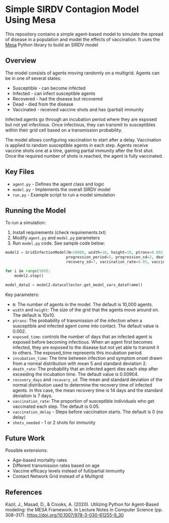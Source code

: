 # Simple SIRDV Contagion Model Using Mesa

This repository contains a simple agent-based model to simulate the spread of disease in a population and model the effects of vaccination. It uses the [Mesa](https://github.com/projectmesa/mesa/) Python library to build an SIRDV model

## Overview

The model consists of agents moving randomly on a multigrid. Agents can be in one of several states:

- Susceptible - can become infected  
- Infected - can infect susceptible agents
- Recovered - had the disease but recovered
- Dead - died from the disease 
- Vaccinated - received vaccine shots and has (partial) immunity

Infected agents go through an incubation period where they are exposed but not yet infectious. Once infectious, they can transmit to susceptibles within their grid cell based on a transmission probability.

The model allows configuring vaccination to start after a delay. Vaccination is applied to random susceptible agents in each step. Agents receive vaccine shots one at a time, gaining partial immunity after the first shot. Once the required number of shots is reached, the agent is fully vaccinated.

## Key Files

- `agent.py` - Defines the agent class and logic
- `model.py` - Implements the overall SIRDV model
- `run.py` - Example script to run a model simulation

## Running the Model

To run a simulation:

1. Install requirements (check requirements.txt)
2. Modify `agent.py` and `model.py` parameters
3. Run `model.py` code. See sample code below:

```python
model2 = GridInfectionModel(N=10000, width=10, height=10, ptrans=0.002, 
                           progression_period=5, progression_sd=2, death_rate=0.00904, recovery_days=14,
                           recovery_sd=7, vaccination_rate=0.05, vaccination_delay=0, shots_needed=2)

for i in range(100):
    model2.step()

model_data2 = model2.datacollector.get_model_vars_dataframe()
```

Key parameters:

- `N`: The number of agents in the model. The default is 10,000 agents.
- `width` and `height`: The size of the grid that the agents move around on. The default is 10x10.
- `ptrans`: The probability of transmission of the infection when a susceptible and infected agent come into contact. The default value is 0.002.
- `exposed_time`: controls the number of days that an infected agent is exposed before becoming infectious. When an agent first becomes infected, they are exposed to the disease but not yet able to transmit it to others. The exposed_time represents this incubation period.
- `incubation_time`: The time between infection and symptom onset drawn from a normal distribution with mean 5 and standard deviation 2. 
- `death_rate`: The probability that an infected agent dies each step after exceeding the incubation time. The default value is 0.00904. 
- `recovery_days` and `recovery_sd`: The mean and standard deviation of the normal distribution used to determine the recovery time of infected agents. In this case, the mean recovery time is 14 days and the standard deviation is 7 days.
- `vaccination_rate`: The proportion of susceptible individuals who get vaccinated each step. The default is 0.05.
- `vaccination_delay` - Steps before vaccination starts. The default is 0 (no delay)
- `shots_needed` - 1 or 2 shots for immunity

## Future Work

Possible extensions:

- Age-based mortality rates
- Different transmission rates based on age
- Vaccine efficacy levels instead of full/partial immunity
- Contact Network Grid instead of a Multigrid

## References

Kazil, J., Masad, D., & Crooks, A. (2020). Utilizing Python for Agent-Based modeling: the MESA Framework. In Lecture Notes in Computer Science (pp. 308–317). https://doi.org/10.1007/978-3-030-61255-9_30

